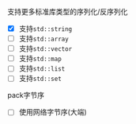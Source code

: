 支持更多标准库类型的序列化/反序列化

- [x] 支持`std::string`
- [ ] 支持`std::array`
- [ ] 支持`std::vector`
- [ ] 支持`std::map`
- [ ] 支持`std::list`
- [ ] 支持`std::set`

pack字节序

- [ ] 使用网络字节序(大端)
